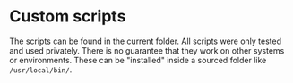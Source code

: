 # Custom scripts

The scripts can be found in the current folder.
All scripts were only tested and used privately. There is no guarantee that they work on other systems or environments.
These can be "installed" inside a sourced folder like `/usr/local/bin/`.
